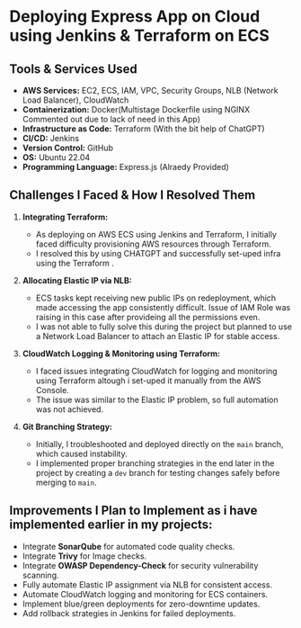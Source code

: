 # Deploying Express App on Cloud using Jenkins & Terraform on ECS

## Tools & Services Used
- **AWS Services:** EC2, ECS, IAM, VPC, Security Groups, NLB (Network Load Balancer), CloudWatch
- **Containerization:** Docker(Multistage Dockerfile using NGINX Commented out due to lack of need in this App)
- **Infrastructure as Code:** Terraform (With the bit help of ChatGPT)
- **CI/CD:** Jenkins
- **Version Control:** GitHub
- **OS:** Ubuntu 22.04
- **Programming Language:** Express.js (Alraedy Provided)

## Challenges I Faced & How I Resolved Them
1. **Integrating Terraform:**
   - As deploying on AWS ECS using Jenkins and Terraform, I initially faced difficulty provisioning AWS resources through Terraform.  
   - I resolved this by using CHATGPT and successfully set-uped infra using the Terraform .

2. **Allocating Elastic IP via NLB:**
   - ECS tasks kept receiving new public IPs on redeployment, which made accessing the app consistently difficult. Issue of IAM Role was raising in this case after provideing all the permissions even.  
   - I was not able to fully solve this during the project but planned to use a Network Load Balancer to attach an Elastic IP for stable access.

3. **CloudWatch Logging & Monitoring using Terraform:**
   - I faced issues integrating CloudWatch for logging and monitoring using Terraform altough i set-uped it manually from the AWS Console.  
   - The issue was similar to the Elastic IP problem, so full automation was not achieved.

4. **Git Branching Strategy:**
   - Initially, I troubleshooted and deployed directly on the `main` branch, which caused instability.  
   - I implemented proper branching strategies in the end later in the project by creating a `dev` branch for testing changes safely before merging to `main`.

## Improvements I Plan to Implement as i have implemented earlier in my projects:
- Integrate **SonarQube** for automated code quality checks.
- Integrate **Trivy** for Image checks.
- Integrate **OWASP Dependency-Check** for security vulnerability scanning.
- Fully automate Elastic IP assignment via NLB for consistent access.
- Automate CloudWatch logging and monitoring for ECS containers.
- Implement blue/green deployments for zero-downtime updates.
- Add rollback strategies in Jenkins for failed deployments.